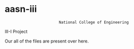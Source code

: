 # aasn-iii
                            National College of Engineering

III-I Project

Our all of the files are present over here.
